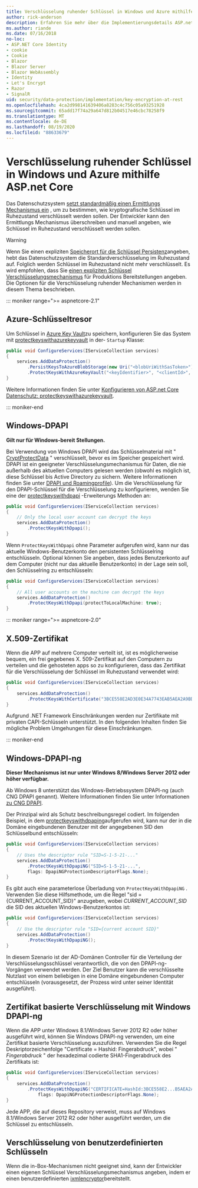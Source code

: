 ```yaml
---
title: Verschlüsselung ruhender Schlüssel in Windows und Azure mithilfe ASP.net Core
author: rick-anderson
description: Erfahren Sie mehr über die Implementierungsdetails ASP.net Core Verschlüsselung von Datenschutz Schlüsseln ruhender Daten.
ms.author: riande
ms.date: 07/16/2018
no-loc:
- ASP.NET Core Identity
- cookie
- Cookie
- Blazor
- Blazor Server
- Blazor WebAssembly
- Identity
- Let's Encrypt
- Razor
- SignalR
uid: security/data-protection/implementation/key-encryption-at-rest
ms.openlocfilehash: 4ca2d998141639406a8283c4c756c05a93251928
ms.sourcegitcommit: 65add17f74a29a647d812b04517e46cbc78258f9
ms.translationtype: MT
ms.contentlocale: de-DE
ms.lasthandoff: 08/19/2020
ms.locfileid: "88633679"
---
```

# <a name="key-encryption-at-rest-in-windows-and-azure-using-aspnet-core"></a>Verschlüsselung ruhender Schlüssel in Windows und Azure mithilfe ASP.net Core

Das Datenschutzsystem [setzt standardmäßig einen Ermittlungs Mechanismus ein](xref:security/data-protection/configuration/default-settings) , um zu bestimmen, wie kryptografische Schlüssel im Ruhezustand verschlüsselt werden sollen. Der Entwickler kann den Ermittlungs Mechanismus überschreiben und manuell angeben, wie Schlüssel im Ruhezustand verschlüsselt werden sollen.

> [!WARNING]
> Wenn Sie einen expliziten [Speicherort für die Schlüssel Persistenz](xref:security/data-protection/implementation/key-storage-providers)angeben, hebt das Datenschutzsystem die Standardverschlüsselung im Ruhezustand auf. Folglich werden Schlüssel im Ruhezustand nicht mehr verschlüsselt. Es wird empfohlen, dass Sie [einen expliziten Schlüssel Verschlüsselungsmechanismus](xref:security/data-protection/implementation/key-encryption-at-rest) für Produktions Bereitstellungen angeben. Die Optionen für die Verschlüsselung ruhender Mechanismen werden in diesem Thema beschrieben.

::: moniker range=">= aspnetcore-2.1"

## <a name="azure-key-vault"></a>Azure-Schlüsseltresor

Um Schlüssel in [Azure Key Vault](https://azure.microsoft.com/services/key-vault/)zu speichern, konfigurieren Sie das System mit [protectkeyswithazurekeyvault](/dotnet/api/microsoft.aspnetcore.dataprotection.azuredataprotectionbuilderextensions.protectkeyswithazurekeyvault) in der- `Startup` Klasse:

```csharp
public void ConfigureServices(IServiceCollection services)
{
    services.AddDataProtection()
        .PersistKeysToAzureBlobStorage(new Uri("<blobUriWithSasToken>"))
        .ProtectKeysWithAzureKeyVault("<keyIdentifier>", "<clientId>", "<clientSecret>");
}
```

Weitere Informationen finden Sie unter [Konfigurieren von ASP.net Core Datenschutz: protectkeyswithazurekeyvault](xref:security/data-protection/configuration/overview#protectkeyswithazurekeyvault).

::: moniker-end

## <a name="windows-dpapi"></a>Windows-DPAPI

**Gilt nur für Windows-bereit Stellungen.**

Bei Verwendung von Windows DPAPI wird das Schlüsselmaterial mit " [CryptProtectData](/windows/desktop/api/dpapi/nf-dpapi-cryptprotectdata) " verschlüsselt, bevor es im Speicher gespeichert wird. DPAPI ist ein geeigneter Verschlüsselungsmechanismus für Daten, die nie außerhalb des aktuellen Computers gelesen werden (obwohl es möglich ist, diese Schlüssel bis Active Directory zu sichern. Weitere Informationen finden Sie unter [DPAPI und Roamingprofile](https://support.microsoft.com/kb/309408/#6)). Um die Verschlüsselung für den DPAPI-Schlüssel für die Verschlüsselung zu konfigurieren, wenden Sie eine der [protectkeyswithdpapi](/dotnet/api/microsoft.aspnetcore.dataprotection.dataprotectionbuilderextensions.protectkeyswithdpapi) -Erweiterungs Methoden an:

```csharp
public void ConfigureServices(IServiceCollection services)
{
    // Only the local user account can decrypt the keys
    services.AddDataProtection()
        .ProtectKeysWithDpapi();
}
```

Wenn `ProtectKeysWithDpapi` ohne Parameter aufgerufen wird, kann nur das aktuelle Windows-Benutzerkonto den persistenten Schlüsselring entschlüsseln. Optional können Sie angeben, dass jedes Benutzerkonto auf dem Computer (nicht nur das aktuelle Benutzerkonto) in der Lage sein soll, den Schlüsselring zu entschlüsseln:

```csharp
public void ConfigureServices(IServiceCollection services)
{
    // All user accounts on the machine can decrypt the keys
    services.AddDataProtection()
        .ProtectKeysWithDpapi(protectToLocalMachine: true);
}
```

::: moniker range=">= aspnetcore-2.0"

## <a name="x509-certificate"></a>X.509-Zertifikat

Wenn die APP auf mehrere Computer verteilt ist, ist es möglicherweise bequem, ein frei gegebenes X. 509-Zertifikat auf den Computern zu verteilen und die gehosteten apps so zu konfigurieren, dass das Zertifikat für die Verschlüsselung der Schlüssel im Ruhezustand verwendet wird:

```csharp
public void ConfigureServices(IServiceCollection services)
{
    services.AddDataProtection()
        .ProtectKeysWithCertificate("3BCE558E2AD3E0E34A7743EAB5AEA2A9BD2575A0");
}
```

Aufgrund .NET Framework Einschränkungen werden nur Zertifikate mit privaten CAPI-Schlüsseln unterstützt. In den folgenden Inhalten finden Sie mögliche Problem Umgehungen für diese Einschränkungen.

::: moniker-end

## <a name="windows-dpapi-ng"></a>Windows-DPAPI-ng

**Dieser Mechanismus ist nur unter Windows 8/Windows Server 2012 oder höher verfügbar.**

Ab Windows 8 unterstützt das Windows-Betriebssystem DPAPI-ng (auch CNG DPAPI genannt). Weitere Informationen finden Sie unter Informationen [zu CNG DPAPI](/windows/desktop/SecCNG/cng-dpapi).

Der Prinzipal wird als Schutz beschreibungsregel codiert. Im folgenden Beispiel, in dem [protectkeyswithdpaping](/dotnet/api/microsoft.aspnetcore.dataprotection.dataprotectionbuilderextensions.protectkeyswithdpaping)aufgerufen wird, kann nur der in die Domäne eingebundenen Benutzer mit der angegebenen SID den Schlüsselbund entschlüsseln:

```csharp
public void ConfigureServices(IServiceCollection services)
{
    // Uses the descriptor rule "SID=S-1-5-21-..."
    services.AddDataProtection()
        .ProtectKeysWithDpapiNG("SID=S-1-5-21-...",
        flags: DpapiNGProtectionDescriptorFlags.None);
}
```

Es gibt auch eine parameterlose Überladung von `ProtectKeysWithDpapiNG` . Verwenden Sie diese Hilfsmethode, um die Regel "sid = {CURRENT_ACCOUNT_SID}" anzugeben, wobei *CURRENT_ACCOUNT_SID* die SID des aktuellen Windows-Benutzerkontos ist:

```csharp
public void ConfigureServices(IServiceCollection services)
{
    // Use the descriptor rule "SID={current account SID}"
    services.AddDataProtection()
        .ProtectKeysWithDpapiNG();
}
```

In diesem Szenario ist der AD-Domänen Controller für die Verteilung der Verschlüsselungsschlüssel verantwortlich, die von den DPAPI-ng-Vorgängen verwendet werden. Der Ziel Benutzer kann die verschlüsselte Nutzlast von einem beliebigen in eine Domäne eingebundenen Computer entschlüsseln (vorausgesetzt, der Prozess wird unter seiner Identität ausgeführt).

## <a name="certificate-based-encryption-with-windows-dpapi-ng"></a>Zertifikat basierte Verschlüsselung mit Windows DPAPI-ng

Wenn die APP unter Windows 8.1/Windows Server 2012 R2 oder höher ausgeführt wird, können Sie Windows DPAPI-ng verwenden, um eine Zertifikat basierte Verschlüsselung auszuführen. Verwenden Sie die Regel Deskriptorzeichenfolge "Certificate = Hashid: Fingerabdruck", wobei " *Fingerabdruck* " der hexadezimal codierte SHA1-Fingerabdruck des Zertifikats ist:

```csharp
public void ConfigureServices(IServiceCollection services)
{
    services.AddDataProtection()
        .ProtectKeysWithDpapiNG("CERTIFICATE=HashId:3BCE558E2...B5AEA2A9BD2575A0",
            flags: DpapiNGProtectionDescriptorFlags.None);
}
```

Jede APP, die auf dieses Repository verweist, muss auf Windows 8.1/Windows Server 2012 R2 oder höher ausgeführt werden, um die Schlüssel zu entschlüsseln.

## <a name="custom-key-encryption"></a>Verschlüsselung von benutzerdefinierten Schlüsseln

Wenn die in-Box-Mechanismen nicht geeignet sind, kann der Entwickler einen eigenen Schlüssel Verschlüsselungsmechanismus angeben, indem er einen benutzerdefinierten [ixmlencryptor](/dotnet/api/microsoft.aspnetcore.dataprotection.xmlencryption.ixmlencryptor)bereitstellt.
